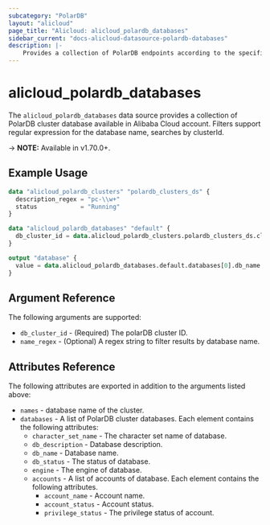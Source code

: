 ```yaml
---
subcategory: "PolarDB"
layout: "alicloud"
page_title: "Alicloud: alicloud_polardb_databases"
sidebar_current: "docs-alicloud-datasource-polardb-databases"
description: |-
    Provides a collection of PolarDB endpoints according to the specified filters.
---
```


# alicloud\_polardb\_databases

The `alicloud_polardb_databases` data source provides a collection of PolarDB cluster database available in Alibaba Cloud account.
Filters support regular expression for the database name, searches by clusterId.

-> **NOTE:** Available in v1.70.0+.

## Example Usage

```terraform
data "alicloud_polardb_clusters" "polardb_clusters_ds" {
  description_regex = "pc-\\w+"
  status            = "Running"
}

data "alicloud_polardb_databases" "default" {
  db_cluster_id = data.alicloud_polardb_clusters.polardb_clusters_ds.clusters.0.id
}

output "database" {
  value = data.alicloud_polardb_databases.default.databases[0].db_name
}
```

## Argument Reference

The following arguments are supported:

* `db_cluster_id` - (Required) The polarDB cluster ID. 
* `name_regex` - (Optional) A regex string to filter results by database name.

## Attributes Reference

The following attributes are exported in addition to the arguments listed above:

* `names` - database name of the cluster.
* `databases` - A list of PolarDB cluster databases. Each element contains the following attributes:
  * `character_set_name` - The character set name of database.
  * `db_description` - Database description.
  * `db_name` - Database name.
  * `db_status` - The status of database.
  * `engine` - The engine of database.
  * `accounts` - A list of accounts of database. Each element contains the following attributes.
      * `account_name` - Account name.
      * `account_status` - Account status.
      * `privilege_status` - The privilege status of account.
